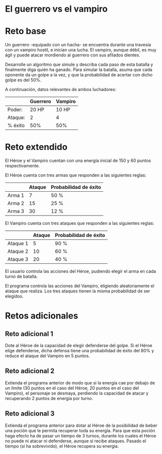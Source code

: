 # El guerrero vs el vampiro

# Reto base

Un guerrero -equipado con un hacha- se encuentra durante una travesía con un vampiro hostil, e inician una lucha. El vampiro, aunque débil, es muy ágil y puede atacar mordiendo al guerrero con sus afilados dientes. 

Desarrolle un algoritmo que simule y describa cada paso de esta batalla y finalmente diga quién ha ganado. Para simular la batalla, asuma que cada oponente da un golpe a la vez, y que la probabilidad de acertar con dicho golpe es del 50%.

A continuación, datos relevantes de ambos luchadores:
 
| | Guerrero | Vampiro |
|-|-|-|
|Poder:|20 HP|10 HP|
|Ataque:|2|4|
|% éxito|50%|50%

# Reto extendido

El Héroe y el Vampiro cuentan con una energía inicial de 150 y 60 puntos respectivamente.

El Héroe cuenta con tres armas que responden a las siguientes reglas:

| | Ataque | Probabilidad de éxito |
|-|-|-|
| Arma 1 | 7 | 50 % |
| Arma 2 | 15 | 25 % |
| Arma 3 | 30 | 12 % |

El Vampiro cuenta con tres ataques que responden a las siguientes reglas:

| | Ataque | Probabilidad de éxito |
|-|-|-|
| Ataque 1 | 5 | 90 % |
| Ataque 2 | 10 | 60 % |
| Ataque 3 | 20 | 40 % |

El usuario controla las acciones del Héroe, pudiendo elegir el arma en cada turno de batalla. 

El programa controla las acciones del Vampiro, eligiendo aleatoriamente el ataque que realiza. Los tres ataques tienen la misma probabilidad de ser elegidos.

# Retos adicionales

## Reto adicional 1

Dote al Héroe de la capacidad de elegir defenderse del golpe. Si el Héroe elige defenderse, dicha defensa tiene una probabilidad de éxito del 80% y reduce el ataque del Vampiro en 5 puntos.

## Reto adicional 2

Extienda el programa anterior de modo que si la energía cae por debajo de un límite (30 puntos en el caso del Héroe, 20 puntos en el caso del Vampiro), el personaje se desmaya, perdiendo la capacidad de atacar y recuperando 2 puntos de energía por turno.


## Reto adicional 3

Extienda el programa anterior para dotar al Héroe de la posibilidad de beber una poción que le permita recuperar toda su energía. Para que esta poción haga efecto ha de pasar un tiempo de 3 turnos, durante los cuales el Héroe no puede ni atacar ni defenderse, aunque sí recibe ataques. Pasado el tiempo (si ha sobrevivido), el Héroe recupera su energía.
